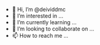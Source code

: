 - 👋 Hi, I’m @deividdmc
- 👀 I’m interested in ...
- 🌱 I’m currently learning ...
- 💞️ I’m looking to collaborate on ...
- 📫 How to reach me ...

<!---
deividdmc/deividdmc is a ✨ special ✨ repository because its `README.md` (this file) appears on your GitHub profile.
You can click the Preview link to take a look at your changes.
--->
